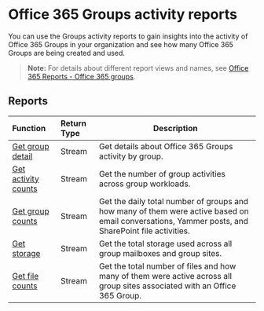 # Office 365 Groups activity reports

You can use the Groups activity reports to gain insights into the activity of Office 365 Groups in your organization and see how many Office 365 Groups are being created and used.

> **Note:** For details about different report views and names, see [Office 365 Reports - Office 365 groups](https://support.office.com/client/Office-365-groups-a27f1a99-3557-4f85-9560-a28e3d822a40).

## Reports

| Function                                 | Return Type | Description                              |
| :--------------------------------------- | :-------------- |  ---------------------------------------- |
| [Get group detail](../api/reportroot_getoffice365groupsactivitydetail.md) | Stream          | Get details about Office 365 Groups activity by group. |
| [Get activity counts](../api/reportroot_getoffice365groupsactivitycounts.md) | Stream          | Get the number of group activities across group workloads. |
| [Get group counts](../api/reportroot_getoffice365groupsactivitygroupcounts.md) | Stream          | Get the daily total number of groups and how many of them were active based on email conversations, Yammer posts, and SharePoint file activities. |
| [Get storage](../api/reportroot_getoffice365groupsactivitystorage.md) | Stream          | Get the total storage used across all group mailboxes and group sites. |
| [Get file counts](../api/reportroot_getoffice365groupsactivityfilecounts.md) | Stream          | Get the total number of files and how many of them were active across all group sites associated with an Office 365 Group. |
